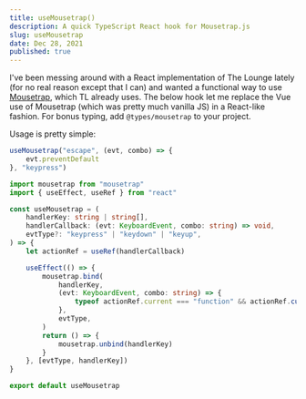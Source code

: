 ```yaml
---
title: useMousetrap()
description: A quick TypeScript React hook for Mousetrap.js
slug: useMousetrap
date: Dec 28, 2021
published: true
---
```


I've been messing around with a React implementation of The Lounge lately (for no real reason except that I can) and wanted a functional way to use [Mousetrap](https://craig.is/killing/mice), which TL already uses.  The below hook let me replace the Vue use of Mousetrap (which was pretty much vanilla JS) in a React-like fashion. For bonus typing, add `@types/mousetrap` to your project.

Usage is pretty simple:
```ts
useMousetrap("escape", (evt, combo) => {
	evt.preventDefault
}, "keypress")
```

```ts
import mousetrap from "mousetrap"
import { useEffect, useRef } from "react"

const useMousetrap = (
	handlerKey: string | string[],
	handlerCallback: (evt: KeyboardEvent, combo: string) => void,
	evtType?: "keypress" | "keydown" | "keyup",
) => {
	let actionRef = useRef(handlerCallback)

	useEffect(() => {
		mousetrap.bind(
			handlerKey,
			(evt: KeyboardEvent, combo: string) => {
				typeof actionRef.current === "function" && actionRef.current(evt, combo)
			},
			evtType,
		)
		return () => {
			mousetrap.unbind(handlerKey)
		}
	}, [evtType, handlerKey])
}

export default useMousetrap
```